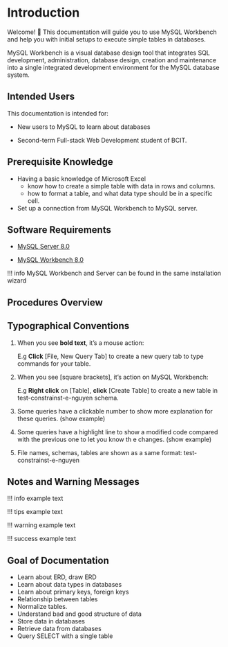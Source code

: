 # Introduction

Welcome! :wave: This documentation will guide you to use MySQL Workbench and help you with initial setups to execute simple tables in databases.

>
MySQL Workbench is a visual database design tool that integrates SQL development, administration, database design, creation and maintenance into a single integrated development environment for the MySQL database system. 


## Intended Users
This documentation is intended for:

* New users to MySQL to learn about databases

* Second-term Full-stack Web Development student of BCIT.


## Prerequisite Knowledge
- Having a basic knowledge of Microsoft Excel 
    - know how to create a simple table with data in rows and columns.
    - how to format a table, and what data type should be in a specific cell.
- Set up a connection from MySQL Workbench to MySQL server.

## Software Requirements

* [MySQL Server 8.0](https://dev.mysql.com/downloads/installer/)

* [MySQL Workbench 8.0](https://dev.mysql.com/downloads/installer/)

!!! info
    MySQL Workbench and Server can be found in the same installation wizard



## Procedures Overview

## Typographical Conventions
1. When you see **bold text**, it’s a mouse action:

    E.g **Click** [File, New Query Tab] to create a new query tab to type commands for your table.

2. When you see [square brackets], it’s action on MySQL Workbench:

    E.g **Right click** on [Table], **click** [Create Table] to create a new table in test-constrainst-e-nguyen schema.

3. Some queries have a clickable number to show more explanation for these queries.
(show example)

4. Some queries have a highlight line to show a modified code compared with the previous one to let you know th	e changes.
(show example)

5. File names, schemas, tables are shown as a same format: test-constrainst-e-nguyen 

## Notes and Warning Messages
!!! info
    example text

!!! tips
    example text

!!! warning
    example text

!!! success
    example text

## Goal of Documentation
- Learn about ERD, draw ERD
- Learn about data types in databases
- Learn about primary keys, foreign keys
- Relationship between tables
- Normalize tables.
- Understand bad and good structure of data
- Store data in databases
- Retrieve data from databases
- Query SELECT with a single table
